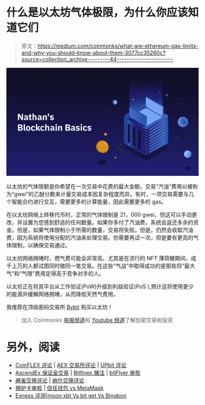 # 什么是以太坊气体极限，为什么你应该知道它们

> 原文：<https://medium.com/coinmonks/what-are-ethereum-gas-limits-and-why-you-should-know-about-them-3077cc35260c?source=collection_archive---------44----------------------->

![](img/d0e088d4b375e0eb3438f1bc382a6862.png)

以太坊的气体限额是你希望在一次交易中花费的最大金额。交易“汽油”费用以被称为“gwei”的乙醚分数来计量交易成本因复杂程度而异。有时，一项交易需要与几个智能合约进行交互，需要更多的计算能量，因此需要更多的 gas。

在以太坊网络上转移代币时，正常的气体限制是 21，000 gwei，但这可以手动更改，并设置为您感到舒适的任何数量。如果你多付了汽油费，系统会返还多余的资金。但是，如果气体限制小于所需的数量，交易将失败。但是，仍然会收取汽油费，因为系统将使用分配的汽油来处理交易。你需要再试一次，但是要有更高的气体限制，以确保交易通过。

以太坊网络拥堵时，燃气费可能会非常高。尤其是在流行的 NFT 薄荷糖期间，成千上万的人都试图同时做同一笔交易。在这些“气战”中取得成功的是那些将“最大气”和“气限”费用定得高于竞争对手的人。

以太坊正在将其平台从工作验证(PoW)升级到利益验证(PoS ),预计这将使用更少的能源并缓解网络拥堵，从而降低天然气费用。

我推荐在顶级密码交易所 [Bybit](http://ww.bybit.com) 购买以太坊！

> 加入 Coinmonks [电报频道](https://t.me/coincodecap)和 [Youtube 频道](https://www.youtube.com/c/coinmonks/videos)了解加密交易和投资

# 另外，阅读

*   [CoinFLEX 评论](https://coincodecap.com/coinflex-review) | [AEX 交易所评论](https://coincodecap.com/aex-exchange-review) | [UPbit 评论](https://coincodecap.com/upbit-review)
*   [AscendEx 保证金交易](https://coincodecap.com/ascendex-margin-trading) | [Bitfinex 赌注](https://coincodecap.com/bitfinex-staking) | [bitFlyer 审核](https://coincodecap.com/bitflyer-review)
*   [麻雀交换评论](https://coincodecap.com/sparrow-exchange-review) | [纳什交换评论](https://coincodecap.com/nash-exchange-review)
*   [拥护卡审核](https://coincodecap.com/uphold-card-review) | [信任钱包 vs MetaMask](https://coincodecap.com/trust-wallet-vs-metamask)
*   [Exness 评测](https://coincodecap.com/exness-review)|[moon xbt Vs bit get Vs Bingbon](https://coincodecap.com/bingbon-vs-bitget-vs-moonxbt)